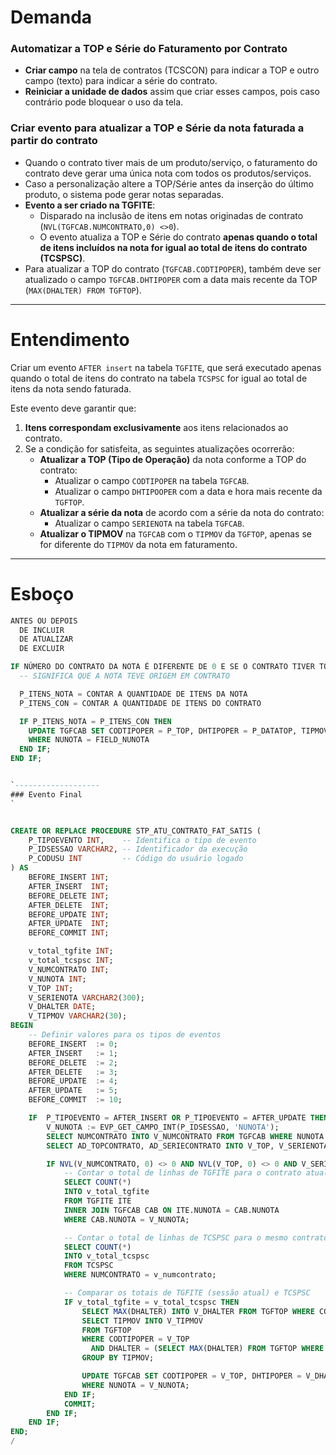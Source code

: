 # Demanda

### Automatizar a TOP e Série do Faturamento por Contrato

- **Criar campo** na tela de contratos (TCSCON) para indicar a TOP e outro campo (texto) para indicar a série do contrato.
- **Reiniciar a unidade de dados** assim que criar esses campos, pois caso contrário pode bloquear o uso da tela.

### Criar evento para atualizar a TOP e Série da nota faturada a partir do contrato

- Quando o contrato tiver mais de um produto/serviço, o faturamento do contrato deve gerar uma única nota com todos os produtos/serviços.
- Caso a personalização altere a TOP/Série antes da inserção do último produto, o sistema pode gerar notas separadas.
- **Evento a ser criado na TGFITE**: 
  - Disparado na inclusão de itens em notas originadas de contrato (`NVL(TGFCAB.NUMCONTRATO,0) <>0`).
  - O evento atualiza a TOP e Série do contrato **apenas quando o total de itens incluídos na nota for igual ao total de itens do contrato (TCSPSC)**.
- Para atualizar a TOP do contrato (`TGFCAB.CODTIPOPER`), também deve ser atualizado o campo `TGFCAB.DHTIPOPER` com a data mais recente da TOP (`MAX(DHALTER) FROM TGFTOP`).

---

# Entendimento

Criar um evento `AFTER insert` na tabela `TGFITE`, que será executado apenas quando o total de itens do contrato na tabela `TCSPSC` for igual ao total de itens da nota sendo faturada.

Este evento deve garantir que:

1. **Itens correspondam exclusivamente** aos itens relacionados ao contrato.
2. Se a condição for satisfeita, as seguintes atualizações ocorrerão:
   - **Atualizar a TOP (Tipo de Operação)** da nota conforme a TOP do contrato:
     - Atualizar o campo `CODTIPOPER` na tabela `TGFCAB`.
     - Atualizar o campo `DHTIPOOPER` com a data e hora mais recente da `TGFTOP`.
   - **Atualizar a série da nota** de acordo com a série da nota do contrato:
     - Atualizar o campo `SERIENOTA` na tabela `TGFCAB`.
   - **Atualizar o TIPMOV** na `TGFCAB` com o `TIPMOV` da `TGFTOP`, apenas se for diferente do `TIPMOV` da nota em faturamento.

---

# Esboço

```sql
ANTES OU DEPOIS
  DE INCLUIR
  DE ATUALIZAR
  DE EXCLUIR

IF NÚMERO DO CONTRATO DA NOTA É DIFERENTE DE 0 E SE O CONTRATO TIVER TOP PADRÃO THEN
  -- SIGNIFICA QUE A NOTA TEVE ORIGEM EM CONTRATO

  P_ITENS_NOTA = CONTAR A QUANTIDADE DE ITENS DA NOTA
  P_ITENS_CON = CONTAR A QUANTIDADE DE ITENS DO CONTRATO

  IF P_ITENS_NOTA = P_ITENS_CON THEN
    UPDATE TGFCAB SET CODTIPOPER = P_TOP, DHTIPOPER = P_DATATOP, TIPMOV = P_TIPMOV, SERIENOTA = P_SERIE 
    WHERE NUNOTA = FIELD_NUNOTA
  END IF;
END IF;


`-------------------
### Evento Final
`


CREATE OR REPLACE PROCEDURE STP_ATU_CONTRATO_FAT_SATIS (
    P_TIPOEVENTO INT,    -- Identifica o tipo de evento
    P_IDSESSAO VARCHAR2, -- Identificador da execução
    P_CODUSU INT         -- Código do usuário logado
) AS
    BEFORE_INSERT INT;
    AFTER_INSERT  INT;
    BEFORE_DELETE INT;
    AFTER_DELETE  INT;
    BEFORE_UPDATE INT;
    AFTER_UPDATE  INT;
    BEFORE_COMMIT INT;

    v_total_tgfite INT;
    v_total_tcspsc INT;
    V_NUMCONTRATO INT;
    V_NUNOTA INT;
    V_TOP INT;
    V_SERIENOTA VARCHAR2(300);
    V_DHALTER DATE;
    V_TIPMOV VARCHAR2(30);
BEGIN
    -- Definir valores para os tipos de eventos
    BEFORE_INSERT  := 0;
    AFTER_INSERT   := 1;
    BEFORE_DELETE  := 2;
    AFTER_DELETE   := 3;
    BEFORE_UPDATE  := 4;
    AFTER_UPDATE   := 5;
    BEFORE_COMMIT  := 10;

    IF  P_TIPOEVENTO = AFTER_INSERT OR P_TIPOEVENTO = AFTER_UPDATE THEN
        V_NUNOTA := EVP_GET_CAMPO_INT(P_IDSESSAO, 'NUNOTA');
        SELECT NUMCONTRATO INTO V_NUMCONTRATO FROM TGFCAB WHERE NUNOTA = V_NUNOTA;
        SELECT AD_TOPCONTRATO, AD_SERIECONTRATO INTO V_TOP, V_SERIENOTA FROM TCSCON WHERE NUMCONTRATO = V_NUMCONTRATO;

        IF NVL(V_NUMCONTRATO, 0) <> 0 AND NVL(V_TOP, 0) <> 0 AND V_SERIENOTA IS NOT NULL THEN
            -- Contar o total de linhas de TGFITE para o contrato atual na sessão (em transação)
            SELECT COUNT(*)
            INTO v_total_tgfite
            FROM TGFITE ITE
            INNER JOIN TGFCAB CAB ON ITE.NUNOTA = CAB.NUNOTA
            WHERE CAB.NUNOTA = V_NUNOTA;

            -- Contar o total de linhas de TCSPSC para o mesmo contrato
            SELECT COUNT(*)
            INTO v_total_tcspsc
            FROM TCSPSC
            WHERE NUMCONTRATO = v_numcontrato;

            -- Comparar os totais de TGFITE (sessão atual) e TCSPSC
            IF v_total_tgfite = v_total_tcspsc THEN
                SELECT MAX(DHALTER) INTO V_DHALTER FROM TGFTOP WHERE CODTIPOPER = V_TOP;
                SELECT TIPMOV INTO V_TIPMOV 
                FROM TGFTOP 
                WHERE CODTIPOPER = V_TOP 
                  AND DHALTER = (SELECT MAX(DHALTER) FROM TGFTOP WHERE CODTIPOPER = V_TOP)
                GROUP BY TIPMOV;

                UPDATE TGFCAB SET CODTIPOPER = V_TOP, DHTIPOPER = V_DHALTER, SERIENOTA = V_SERIENOTA, TIPMOV = V_TIPMOV
                WHERE NUNOTA = V_NUNOTA;
            END IF;
            COMMIT;
        END IF;
    END IF;
END;
/
